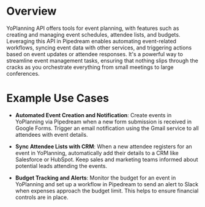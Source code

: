 # Overview

YoPlanning API offers tools for event planning, with features such as creating and managing event schedules, attendee lists, and budgets. Leveraging this API in Pipedream enables automating event-related workflows, syncing event data with other services, and triggering actions based on event updates or attendee responses. It's a powerful way to streamline event management tasks, ensuring that nothing slips through the cracks as you orchestrate everything from small meetings to large conferences.

# Example Use Cases

- **Automated Event Creation and Notification**: Create events in YoPlanning via Pipedream when a new form submission is received in Google Forms. Trigger an email notification using the Gmail service to all attendees with event details.

- **Sync Attendee Lists with CRM**: When a new attendee registers for an event in YoPlanning, automatically add their details to a CRM like Salesforce or HubSpot. Keep sales and marketing teams informed about potential leads attending the events.

- **Budget Tracking and Alerts**: Monitor the budget for an event in YoPlanning and set up a workflow in Pipedream to send an alert to Slack when expenses approach the budget limit. This helps to ensure financial controls are in place.
